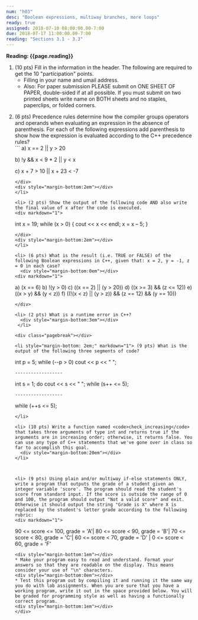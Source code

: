 ```yaml
---
num: "h03"
desc: "Boolean expressions, multiway branches, more loops"
ready: true
assigned: 2018-07-10 08:00:00.00-7:00
due: 2018-07-17 11:00:00.00-7:00
reading: "Sections 3.1 - 3.3"
---
```


<b>Reading: {{page.reading}}</b>

<ol start="1">

<li>(10 pts) Fill in the information in the header. The following are required to get the 10 "participation" points.
    <ul>
    <li>Filling in your name and umail address.<br /></li>
    </ul>
    <ul>
    	<li>Also: For paper submission PLEASE submit on ONE SHEET OF PAPER, double-sided if at all possible. If you must submit on two printed sheets write name on BOTH sheets and no staples, paperclips, or folded corners.<br /></li>
    </ul>
</li> 

<div style="margin-bottom:1em"></div>

<li>(6 pts) Precedence rules determine how the compiler groups operators and operands when evaluating an expression in the absence of parenthesis. For each of the following expressions add parenthesis to show how the expression is evaluated according to the C++ precedence rules?

<div markdown="1">
```
  a) x == 2 || y > 20

  b) !y && x < 9 * 2 || y < x

  c) x + 7 > 10 || x + 23 < -7
```
</div>
<div style="margin-bottom:2em"></div>
</li>

<li> (2 pts) Show the output of the following code AND also write the final value of x after the code is executed.
<div markdown="1">
```
int x = 19;
while (x > 0) {
   cout << x << endl;
   x = x – 5;
}
```
</div>
<div style="margin-bottom:2em"></div>
</li>

<li> (6 pts) What is the result (i.e. TRUE or FALSE) of the following Boolean expressions in C++, given that: x = 2, y = -1, z = 0 in each case?
  <div style="margin-bottom:0em"></div>
<div markdown="1">
```
  a) (x == 6)
  b) !(y > 0)
  c) ((x == 2) || (y > 20))
  d) ((x >= 3) && (z <= 12))
  e) ((x > y) && (y < z))
  f) ((!(x < z) || (y > z)) && (z == 12) && (y == 10))

```
</div>

<li> (2 pts) What is a runtime error in C++?
  <div style="margin-bottom:3em"></div>
 </li>

<div class="pagebreak"></div>

<li style="margin-bottom: 2em;" markdown="1"> (9 pts) What is the output of the following three segments of code?

```
int p = 5;
while (--p > 0)
     cout << p << " ";
```
------------------
```
int s = 1;
do
     cout << s << " ";
while (s++ <= 5);
```
------------------
```
while (++s <= 5);
```
</li>

<li> (10 pts) Write a function named <code>check_increasing</code> that takes three arguments of type int and returns true if the arguments are in increasing order; otherwise, it returns false. You can use any type of C++ statements that we've gone over in class so far to accomplish this goal.
  <div style="margin-bottom:20em"></div>
</li>



<li> (9 pts) Using plain and/or multiway if-else statements ONLY, write a program that outputs the grade of a student given an integer variable 'score'. The program should read the student's score from standard input. If the score is outside the range of 0 and 100, the program should output "Not a valid score" and exit. Otherwise it should output the string "Grade is X" where X is replaced by the student's letter grade according to the following rubric:
<div markdown="1">
```
90 <= score <= 100, grade = 'A'| 80 <= score < 90, grade = 'B'| 70 <= score < 80, grade = 'C'|
60 <= score < 70, grade = 'D' | 0 <= score < 60, grade = 'F'
```
<div style="margin-bottom:1em"></div>
* Make your program easy to read and understand. Format your answers so that they are readable on the display. This means consider your use of "\n" characters. 
<div style="margin-bottom:0em"></div>
* Test this program out by compiling it and running it the same way you do with lab assignments. When you are sure that you have a working program, write it out in the space provided below. You will be graded for programming style as well as having a functionally correct program.
<div style="margin-bottom:1em"></div>
</div>

